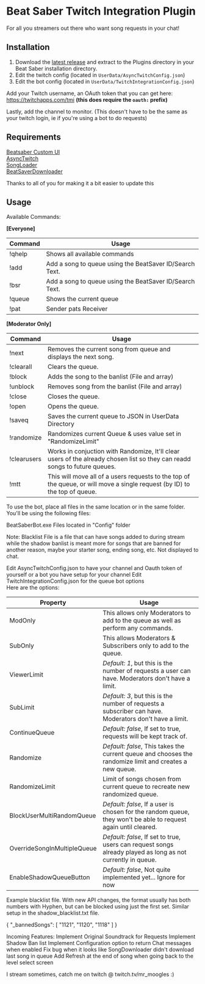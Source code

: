 # Beat Saber Twitch Integration Plugin
For all you streamers out there who want song requests in your chat!

## Installation
1. Download the [latest release](https://github.com/MrMoogles/Beat-Saber-Twitch-Integration/releases) and extract to the Plugins directory in your Beat Saber installation directory.
2. Edit the twitch config (located in `UserData/AsyncTwitchConfig.json`)  
3. Edit the bot config (located in `UserData/TwitchIntegrationConfig.json`) 

Add your Twitch username, an OAuth token that you can get here: https://twitchapps.com/tmi **(this does require the `oauth:` prefix)**  

Lastly, add the channel to monitor. (This doesn't have to be the same as your twitch login, ie if you're using a bot to do requests)

## Requirements
[Beatsaber Custom UI](https://github.com/brian91292/BeatSaber-CustomUI)   
[AsyncTwitch](https://github.com/Soliel/AsyncTwitch)  
[SongLoader](https://github.com/xyonico/BeatSaberSongLoader)  
[BeatSaverDownloader](https://github.com/andruzzzhka/BeatSaverDownloader)  

Thanks to all of you for making it a bit easier to update this

## Usage
Available Commands:

**[Everyone]**  

| Command | Usage                                                                                                                                                         |
|--------------|---------------------------------------------------------------------------------------------------------------------------------------------------------------|
| !qhelp       | Shows all available commands                                                                                                                                  |
| !add <song>  | Add a song to queue using the BeatSaver ID/Search Text.                                                                                                       |
| !bsr <song>  | Add a song to queue using the BeatSaver ID/Search Text.                                                                                                       |
| !queue       | Shows the current queue                                                                                                                                       |
| !pat <name>  | Sender pats Receiver                                                                                                                                          |

**[Moderator Only]**  

| Command     | Usage                                                                                                                                |
|-------------|--------------------------------------------------------------------------------------------------------------------------------------|
| !next                 | Removes the current song from queue and displays the next   song.                                                          |
| !clearall             | Clears the queue.                                                                                                          |
| !block                | Adds the song to the banlist (File and array)                                                                              |
| !unblock <id>         | Removes song from the banlist (File and array)                                                                             |
| !close                | Closes the queue.                                                                                                          |
| !open                 | Opens the queue.                                                                                                           |
| !saveq                | Saves the current queue to JSON in UserData Directory                                                                      |
| !randomize            | Randomizes current Queue & uses value set in "RandomizeLimit"                                                              |
| !clearusers           | Works in conjuction with Randomize, It'll clear users of the already chosen list so they can readd songs to future queues. |
| !mtt <id or username> | This will move all of a users requests to the top of the queue, or will move a single request (by ID) to the top of queue. |

To use the bot, place all files in the same location or in the same folder.  
You'll be using the following files:  

BeatSaberBot.exe
Files located in "Config" folder

Note: Blacklist File is a file that can have songs added to during stream while the shadow banlist is meant more for songs that are banned for another reason, maybe your starter song, ending song, etc. Not displayed to chat.  

Edit AsyncTwitchConfig.json to have your channel and Oauth token of yourself or a bot you have setup for your channel
Edit TwitchIntegrationConfig.json for the queue bot options  
Here are the options:  

| Property                    | Usage                                                                                                          |
|-----------------------------|----------------------------------------------------------------------------------------------------------------|
| ModOnly                     | This allows only Moderators to add to the queue as well as perform any commands.                               |
| SubOnly                     | This allows Moderators & Subscribers only to add to the queue.                                                 |
| ViewerLimit                 | *Default: 1*, but this is the number of requests a user can have. Moderators don't have a limit.               |
| SubLimit                    | *Default: 3*, but this is the number of requests a subscriber can have. Moderators don't have a limit.         |
| ContinueQueue               | *Default: false*, If set to true, requests will be kept track of.                                              |
| Randomize                   | *Default: false*, This takes the current queue and chooses the randomize limit and creates a new queue.        |
| RandomizeLimit              | Limit of songs chosen from current queue to recreate new randomized queue.                                     |
| BlockUserMultiRandomQueue   | *Default: false*, If a user is chosen for the random queue, they won't be able to request again until cleared. |
| OverrideSongInMultipleQueue | *Default: false*, If set to true, users can request songs already played as long as not currently in queue.    |
| EnableShadowQueueButton     | *Default: false*, Not quite implemented yet... Ignore for now                                                  |

Example blacklist file. With new API changes, the format usually has both numbers with Hyphen, but can be blocked using just the first set.
Similar setup in the shadow_blacklist.txt file.

{
    "_bannedSongs": [
        "1121",
        "1120",
        "1118"
    ]
}

Incoming Features:
Implement Original Soundtrack for Requests
Implement Shadow Ban list
Implement Configuration option to return Chat messages when enabled
Fix bug when it looks like SongDownloader didn't download last song in queue
Add Refresh at the end of song when going back to the level select screen
  
I stream sometimes, catch me on twitch @ twitch.tv/mr_moogles :)
